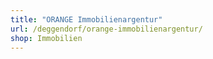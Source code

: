 ```yaml
---
title: "ORANGE Immobilienargentur"
url: /deggendorf/orange-immobilienargentur/
shop: Immobilien
---
```


